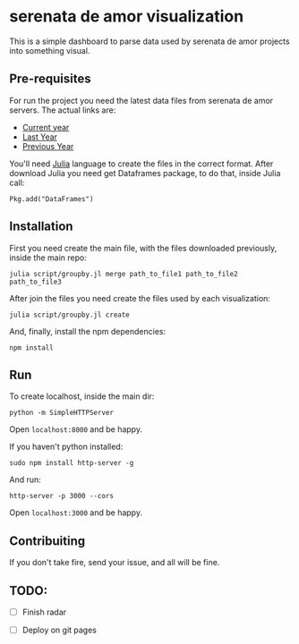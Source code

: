 # serenata de amor visualization
This is a simple dashboard to parse data used by serenata de amor projects into something visual.  

## Pre-requisites

For run the project you need the latest data files from serenata de amor servers. The actual links are: 
- [Current year](https://s3-sa-east-1.amazonaws.com/serenata-de-amor-data/2016-08-08-current-year.xz)
- [Last Year](https://s3-sa-east-1.amazonaws.com/serenata-de-amor-data/2016-08-08-last-year.xz)
- [Previous Year](https://s3-sa-east-1.amazonaws.com/serenata-de-amor-data/2016-08-08-previous-years.xz)

You'll need [Julia](http://julialang.org/) language to create the files in the correct format. After download Julia you need get Dataframes package, to do that, inside Julia call:

```
Pkg.add("DataFrames")
```


## Installation

First you need create the main file, with the files downloaded previously, inside the main repo: 

```
julia script/groupby.jl merge path_to_file1 path_to_file2 path_to_file3
```

After join the files you need create the files used by each visualization:

```
julia script/groupby.jl create
```

And, finally, install the npm dependencies: 

```
npm install
```

## Run

To create localhost, inside the main dir:

```
python -m SimpleHTTPServer
```

Open ```localhost:8000``` and be happy. 

If you haven't python installed: 

```
sudo npm install http-server -g
```

And run: 


```
http-server -p 3000 --cors
```

Open ```localhost:3000``` and be happy. 



## Contribuiting

If you don't take fire, send your issue, and all will be fine. 


## TODO:
- [ ] Finish radar

- [ ] Deploy on git pages
